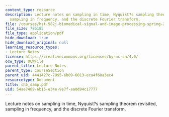 ```yaml
---
content_type: resource
description: Lecture notes on sampling in time, Nyquist?s sampling theorem revisited,
  sampling in frequency, and the discrete Fourier transform.
file: /courses/hst-582j-biomedical-signal-and-image-processing-spring-2007/54ae74896b15e34e9e7fea0d94c17777_ch5_samp.pdf
file_size: 786185
file_type: application/pdf
hide_download: true
hide_download_original: null
learning_resource_types:
- Lecture Notes
license: https://creativecommons.org/licenses/by-nc-sa/4.0/
ocw_type: OCWFile
parent_title: Lecture Notes
parent_type: CourseSection
parent_uid: 4441427c-7995-6b09-6013-eca4f68a3ec4
resourcetype: Document
title: ch5_samp.pdf
uid: 54ae7489-6b15-e34e-9e7f-ea0d94c17777
---
```

Lecture notes on sampling in time, Nyquist?s sampling theorem revisited, sampling in frequency, and the discrete Fourier transform.